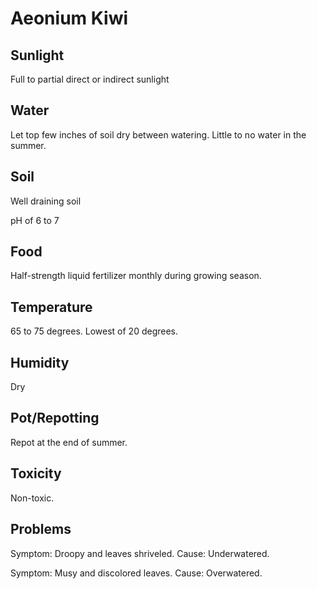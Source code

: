 # Aeonium Kiwi
## Sunlight
Full to partial direct or indirect sunlight

## Water
Let top few inches of soil dry between watering. Little to no water in the summer.

## Soil
Well draining soil

pH of 6 to 7

## Food
Half-strength liquid fertilizer monthly during growing season.

## Temperature
65 to 75 degrees. Lowest of 20 degrees.

## Humidity
Dry

## Pot/Repotting
Repot at the end of summer.

## Toxicity
Non-toxic.

## Problems
Symptom: Droopy and leaves shriveled. Cause: Underwatered.

Symptom: Musy and discolored leaves. Cause: Overwatered.

